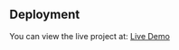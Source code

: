 ## Deployment

You can view the live project at: [Live Demo]((https://basti-ki-pathshala-foundation-assignm.netlify.app/))
